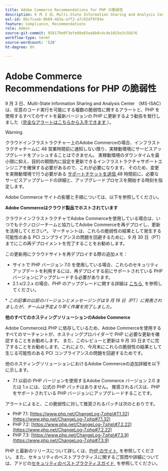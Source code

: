 ```yaml
---
title: Adobe Commerce Recommendations for PHP の脆弱性
description: 9 月 3 日、Multi-State Information Sharing and Analysis Center （MS-ISAC）は、任意のコード実行を可能にする複数の脆弱性に関するアラートと、PHP を使用するすべてのサイトが PHP の最新バージョンに早く更新することを推奨しました（[ 完全なアラートはこちらから ] （https://www.cisecurity.org/advisory/multiple-vulnerabilities-in-php-could-allow-for-arbitrary-code-execution_2019-087/））。
exl-id: 0bc7caab-0b89-463a-a7f2-a7c92df9f84e
feature: Compliance, Recommendations
role: Admin
source-git-commit: 958179e0f3efe08e65ea8b0c4c4e1015e3c5bb76
workflow-type: tm+mt
source-wordcount: '528'
ht-degree: 0%

---
```


# Adobe Commerce Recommendations for PHP の脆弱性

9 月 3 日、Multi-State Information Sharing and Analysis Center （MS-ISAC）は、任意のコード実行を可能にする複数の脆弱性に関するアラートと、PHP を使用するすべてのサイトを最新バージョンの PHP に更新するよう勧告を発行しました（[&#x200B; 完全なアラートはこちらから入手できます &#x200B;](https://www.cisecurity.org/advisory/multiple-vulnerabilities-in-php-could-allow-for-arbitrary-code-execution_2019-087/)）。

>[!WARNING]
>
>クラウドインフラストラクチャー上のAdobe Commerceの場合、インフラストラクチャチームに 48 営業時間前に通知しない限り、実稼動環境にサービスアップグレードをプッシュすることはできません。 実稼動環境のダウンタイムを最小限に抑え、目的の期間内に設定を更新できるインフラストラクチャサポートエンジニアを確保する必要があるので、これが必要になります。 そのため、変更を実稼動環境で行う必要がある [&#x200B; サポートチケットを送信 &#x200B;](/help/help-center-guide/help-center/magento-help-center-user-guide.md#submit-ticket)48 時間前に、必要なサービスアップグレードの詳細と、アップグレードプロセスを開始する時刻を指定します。

Adobe Commerce サイトの影響と手順については、以下を参照してください。

**Adobe Commerceはクラウド製品でホストされています**

クラウドインフラストラクチャでAdobe Commerceを使用している場合は、いつでもテクノロジーチームと協力してAdobe Commerceを再デプロイし、更新を活用してください\*。 マーチャントは、これらの脆弱性の結果として発生する可能性のある PCI コンプライアンスの問題を回避するために、9 月 30 日（PT）までにこの再デプロイメントを完了することをお勧めします。

この更新用にクラウドサイトを再デプロイする際の追加メモ：

* サイトで PHP バージョン 7.0 を使用している場合、これらのセキュリティアップデートを利用するには、再デプロイする前にサポートされている PHP バージョンにアップグレードする必要があります。
* 2.1.x/2.2.x の場合、PHP のアップグレードに関する詳細は [&#x200B; こちら &#x200B;](https://experienceleague.adobe.com/docs/commerce-cloud-service/user-guide/develop/upgrade/commerce-version.html?lang=ja) を参照してください。

\* *この記事の以前のバージョンとメッセージングは 9 月 19 日（PT）に発表されましたが、チームは予定より早く作業を完了しました。*

**他のすべてのホスティングソリューションのAdobe Commerce**

Adobe Commerceは PHP に依存しているため、Adobe Commerceを使用するすべてのマーチャントが、ホスティングプロバイダーで PHP に必要な更新を確認することをお勧めします。 また、このレビューと更新は 9 月 30 日までに完了することをお勧めします。これにより、今月末にこれらの脆弱性の結果として生じる可能性のある PCI コンプライアンスの問題を回避するためです。

他のホスティングソリューションにおけるAdobe Commerceの追加詳細を以下に示します。

* 7.1 以前の PHP バージョンを使用するAdobe Commerce バージョン 2.0 または 1.x には、公式の PHP パッチはありません。 推奨されるパスは、PHP をサポートされている PHP バージョンにアップグレードすることです。

アラートによると、この脆弱性に対して推奨されるパッチは次のとおりです。

* PHP 7.1: [https://www.php.net/ChangeLog-7.php\#7.1.32](https://www.php.net/ChangeLog-7.php#7.1.32)
* PHP 7.2: [https://www.php.net/ChangeLog-7.php\#7.2.22](https://www.php.net/ChangeLog-7.php#7.2.22)
* PHP 7.3: [https://www.php.net/ChangeLog-7.php\#7.3.9](https://www.php.net/ChangeLog-7.php#7.3.9)

PHP と最新のリリースについて詳しくは、[PHP のサイト &#x200B;](https://www.php.net/) を参照してください。 また、セキュリティのベストプラクティスに関するご質問や詳細については、アドビの [&#x200B; セキュリティのベストプラクティスガイド &#x200B;](https://www.adobe.com/content/dam/cc/en/security/pdfs/Adobe-Magento-Commerce-Best-Practices-Guide.pdf) を参照してください。

